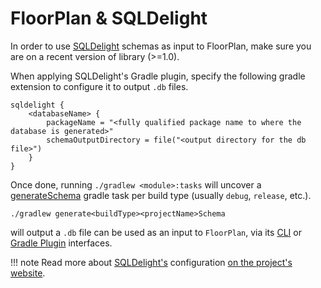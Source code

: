 # FloorPlan & SQLDelight

In order to use [SQLDelight](https://github.com/cashapp/sqldelight) schemas as input to FloorPlan, make sure you are on a recent version of library (>=1.0).

When applying SQLDelight's Gradle plugin, specify the following gradle extension to configure it to output `.db` files.

```
sqldelight {
    <databaseName> {
        packageName = "<fully qualified package name to where the database is generated>"
        schemaOutputDirectory = file("<output directory for the db file>")
    }
}
```

Once done, running `./gradlew <module>:tasks` will uncover a [generateSchema](https://github.com/cashapp/sqldelight/blob/master/sqldelight-gradle-plugin/src/main/kotlin/com/squareup/sqldelight/gradle/GenerateSchemaTask.kt) gradle task per build type (usually `debug`, `release`, etc.).

```
./gradlew generate<buildType><projectName>Schema
``` 

will output a `.db` file can be used as an input to `FloorPlan`, via its [CLI](../run.md) or [Gradle Plugin](../gradle-plugin.md) interfaces.

!!! note
    Read more about [SQLDelight's](https://github.com/cashapp/sqldelight) configuration [on the project's website](https://cashapp.github.io/sqldelight/gradle/).